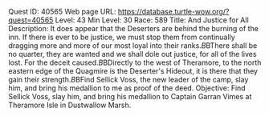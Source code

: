 Quest ID: 40565
Web page URL: https://database.turtle-wow.org/?quest=40565
Level: 43
Min Level: 30
Race: 589
Title: And Justice for All
Description: It does appear that the Deserters are behind the burning of the inn. If there is ever to be justice, we must stop them from continually dragging more and more of our most loyal into their ranks.$B$BThere shall be no quarter, they are wanted and we shall dole out justice, for all of the lives lost. For the deceit caused.$B$BDirectly to the west of Theramore, to the north eastern edge of the Quagmire is the Deserter's Hideout, it is there that they gain their strength.$B$BFind Sellick Voss, the new leader of the camp, slay him, and bring his medallion to me as proof of the deed.
Objective: Find Sellick Voss, slay him, and bring his medallion to Captain Garran Vimes at Theramore Isle in Dustwallow Marsh.
